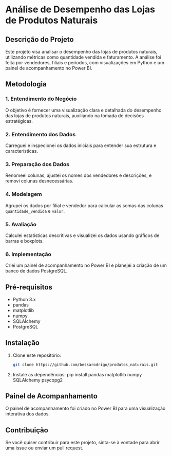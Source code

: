 # Análise de Desempenho das Lojas de Produtos Naturais

## Descrição do Projeto

Este projeto visa analisar o desempenho das lojas de produtos naturais, utilizando métricas como quantidade vendida e faturamento. A análise foi feita por vendedores, filiais e períodos, com visualizações em Python e um painel de acompanhamento no Power BI.

## Metodologia

### 1. Entendimento do Negócio
O objetivo é fornecer uma visualização clara e detalhada do desempenho das lojas de produtos naturais, auxiliando na tomada de decisões estratégicas.

### 2. Entendimento dos Dados
Carreguei e inspecionei os dados iniciais para entender sua estrutura e características.

### 3. Preparação dos Dados
Renomeei colunas, ajustei os nomes dos vendedores e descrições, e removi colunas desnecessárias.

### 4. Modelagem
Agrupei os dados por filial e vendedor para calcular as somas das colunas `quantidade_vendida` e `valor`.

### 5. Avaliação
Calculei estatísticas descritivas e visualizei os dados usando gráficos de barras e boxplots.

### 6. Implementação
Criei um painel de acompanhamento no Power BI e planejei a criação de um banco de dados PostgreSQL.

## Pré-requisitos

- Python 3.x
- pandas
- matplotlib
- numpy
- SQLAlchemy
- PostgreSQL

## Instalação

1. Clone este repositório:
   ```bash
   git clone https://github.com/bessarodrigo/produtos_naturais.git

2. Instale as dependências:
pip install pandas matplotlib numpy SQLAlchemy psycopg2

## Painel de Acompanhamento
O painel de acompanhamento foi criado no Power BI para uma visualização interativa dos dados.

## Contribuição
Se você quiser contribuir para este projeto, sinta-se à vontade para abrir uma issue ou enviar um pull request.
